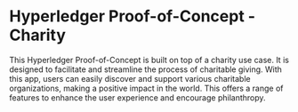 # Hyperledger Proof-of-Concept - Charity

This Hyperledger Proof-of-Concept is built on top of a charity use case. It is designed to facilitate and streamline the process of charitable giving. With this app, users can easily discover and support various charitable organizations, making a positive impact in the world. This offers a range of features to enhance the user experience and encourage philanthropy.
